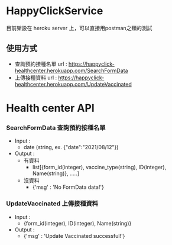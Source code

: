 # HappyClickService
目前架設在 heroku server 上，可以直接用postman之類的測試
## 使用方式
- 查詢預約接種名單 url : https://happyclick-healthcenter.herokuapp.com/SearchFormData
- 上傳接種資料 url : https://happyclick-healthcenter.herokuapp.com/UpdateVaccinated
# Health center API
### SearchFormData 查詢預約接種名單
- Input : 
    - date (string, ex. {"date":"2021/08/12"})
- Output : 
    - 有資料 
        - list[{form_id(integer), vaccine_type(string), ID(integer), Name(string)}, .....]
    - 沒資料 
        - {'msg' : 'No FormData data!'}
### UpdateVaccinated 上傳接種資料
- Input : 
    - {form_id(integer), ID(integer), Name(string)}
- Output : 
    - {'msg' : 'Update Vaccinated successful!'}